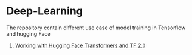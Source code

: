 # Deep-Learning
The repository contain different use case of model training in Tensorflow and hugging Face 
1. [Working with Hugging Face Transformers and TF 2.0](https://towardsdatascience.com/working-with-hugging-face-transformers-and-tf-2-0-89bf35e3555a)
